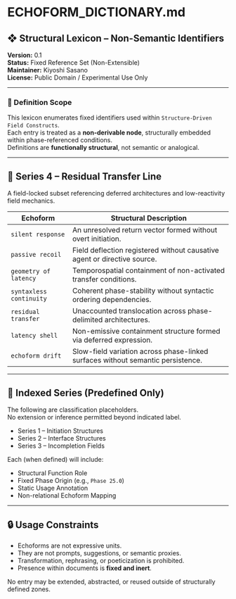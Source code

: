 # ECHOFORM_DICTIONARY.md

## ❖ Structural Lexicon – Non-Semantic Identifiers  
**Version:** 0.1  
**Status:** Fixed Reference Set (Non-Extensible)  
**Maintainer:** Kiyoshi Sasano  
**License:** Public Domain / Experimental Use Only  

---

### 🧭 Definition Scope

This lexicon enumerates fixed identifiers used within `Structure-Driven Field Constructs`.  
Each entry is treated as a **non-derivable node**, structurally embedded within phase-referenced conditions.  
Definitions are **functionally structural**, not semantic or analogical.

---

## 📘 Series 4 – Residual Transfer Line

A field-locked subset referencing deferred architectures and low-reactivity field mechanics.

| Echoform            | Structural Description |
|---------------------|------------------------|
| `silent response`   | An unresolved return vector formed without overt initiation. |
| `passive recoil`    | Field deflection registered without causative agent or directive source. |
| `geometry of latency` | Temporospatial containment of non-activated transfer conditions. |
| `syntaxless continuity` | Coherent phase-stability without syntactic ordering dependencies. |
| `residual transfer` | Unaccounted translocation across phase-delimited architectures. |
| `latency shell`     | Non-emissive containment structure formed via deferred expression. |
| `echoform drift`    | Slow-field variation across phase-linked surfaces without semantic persistence. |

---

## 📂 Indexed Series (Predefined Only)

The following are classification placeholders.  
No extension or inference permitted beyond indicated label.

- Series 1 – Initiation Structures  
- Series 2 – Interface Structures  
- Series 3 – Incompletion Fields

Each (when defined) will include:

- Structural Function Role  
- Fixed Phase Origin (e.g., `Phase 25.0`)  
- Static Usage Annotation  
- Non-relational Echoform Mapping  

---

## 🔒 Usage Constraints

- Echoforms are not expressive units.  
- They are not prompts, suggestions, or semantic proxies.  
- Transformation, rephrasing, or poeticization is prohibited.  
- Presence within documents is **fixed and inert**.

No entry may be extended, abstracted, or reused outside of structurally defined zones.
